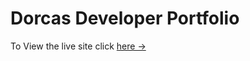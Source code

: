 # Dorcas Developer Portfolio 


To View the live site click [here &rarr;](https://portfolio-template.surge.sh)


